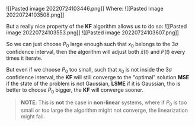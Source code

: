 ![[Pasted image 20220724103446.png]]
Where:
![[Pasted image 20220724103508.png]]

But a really nice property of the **KF** algorithm allows us to do so:
![[Pasted image 20220724103553.png]]
![[Pasted image 20220724103607.png]]

So we can just choose $P_0$ large enough such that $x_0$ belongs to the $3\sigma$ confidence interval, then the algorithm will adjust both $\hat{x}(t)$ and $P(t)$ every times it iterate.

But even if we choose $P_0$ too small, such that $x_0$ is not inside the $3\sigma$ confidence interval, the **KF** will still converge to the "optimal" solution **MSE** if the state of the problem is not Gaussian, **LSME** if it is Gaussian, tho is better to choose $P_0$ bigger, the **KF** will converge sooner.

> **NOTE**:
> This is **not** the case in **non-linear** systems, where if $P_0$ is too small or too large the algorithm might not converge, the linearization might fail.

